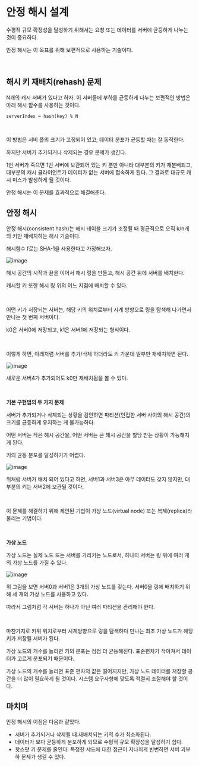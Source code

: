 # 안정 해시 설계

수평적 규모 확장성을 달성하기 위해서는 요청 또는 데이터를 서버에 균등하게 나누는 것이 중요하다.

안정 해시는 이 목표를 위해 보편적으로 사용하는 기술이다.

<br>

## 해시 키 재배치(rehash) 문제

N개의 캐시 서버가 있다고 하자. 이 서버들에 부하를 균등하게 나누는 보편적인 방법은 아래 해시 함수를 사용하는 것이다.

`serverIndex = hash(key) % N`

<br>

이 방법은 서버 풀의 크기가 고정되어 있고, 데이터 분포가 균등할 때는 잘 동작한다.

하지만 서버가 추가되거나 삭제되는 경우 문제가 생긴다.

1번 서버가 죽으면 1번 서버에 보관되어 있는 키 뿐만 아니라 대부분의 키가 재분배되고, 대부분의 캐시 클라이언트가 데이터가 없는 서버에 접속하게 된다. 그 결과로 대규모 캐시 미스가 발생하게 될 것이다.

안정 해시는 이 문제를 효과적으로 해결해준다.

## 안정 해시

안정 해시(consistent hash)는 해시 테이블 크기가 조정될 때 평균적으로 오직 k/n개의 키만 재배치하는 해시 기술이다.

해시함수 f로는 SHA-1을 사용한다고 가정해보자.

![image](https://github.com/gusals00/mentoring/assets/87007552/3d697c0c-d049-40af-a15c-71442607f5bc)


해시 공간의 시작과 끝을 이어서 해시 링을 만들고, 해시 공간 위에 서버를 배치한다.

캐시할 키 또한 해시 링 위의 어느 지점에 배치할 수 있다.

<br>

어떤 키가 저장되는 서버는, 해당 키의 위치로부터 시계 방향으로 링을 탐색해 나가면서 만나는 첫 번째 서버이다.

k0은 서버0에 저장되고, k1은 서버1에 저장되는 형식이다.

<br>

이렇게 하면, 아래처럼 서버를 추가/삭제 하더라도 키 가운데 일부만 재배치하면 된다.

![image](https://github.com/gusals00/mentoring/assets/87007552/acd965d0-0ff0-46b7-8bd6-101589188671)


새로운 서버4가 추가되어도 k0만 재배치됨을 볼 수 있다.

<br>

**기본 구현법의 두 가지 문제**

서버가 추가되거나 삭제되는 상황을 감안하면 파티션(인접한 서버 사이의 해시 공간)의 크기를 균등하게 유지하는 게 불가능하다.

어떤 서버는 작은 해시 공간을, 어떤 서버는 큰 해시 공간을 할당 받는 상황이 가능해지게 된다.

키의 균등 분포를 달성하기가 어렵다.

![image](https://github.com/gusals00/mentoring/assets/87007552/1d4880e6-ced5-4a88-b182-1712bcdb1bcb)


위처럼 서버가 배치 되어 있다고 하면, 서버1과 서버3은 아무 데이터도 갖지 않지만, 대부분의 키는 서버2에 보관될 것이다.

<br>

이 문제를 해결하기 위해 제안된 기법이 가상 노드(virtual node) 또는 복제(replica)라 불리는 기법이다.

<br>

**가상 노드**

가상 노드는 실제 노드 또는 서버를 가리키는 노드로서, 하나의 서버는 링 위에 여러 개의 가상 노드를 가질 수 있다.

![image](https://github.com/gusals00/mentoring/assets/87007552/50cec6e4-25f3-49ca-a699-de98470d75c5)


위 그림을 보면 서버0과 서버1은 3개의 가상 노드를 갖는다. 서버0을 링에 배치하기 위해 세 개의 가상 노드를 사용하고 있다.

따라서 그림처럼 각 서버는 하나가 아닌 여러 파티션을 관리해야 한다.

<br>

마찬가지로 키위 위치로부터 시계방향으로 링을 탐색하다 만나는 최초 가상 노드가 해당 키가 저장될 서버가 된다.

가상 노드의 개수를 늘리면 키의 분포는 점점 더 균등해진다. 표준편차가 작아져서 데이터가 고르게 분포되기 때문이다.

가상 노드의 개수를 늘리면 표준 편차의 값은 떨어지지만, 가상 노드 데이터를 저장할 공간을 더 많이 필요하게 될 것이다. 시스템 요구사항에 맞도록 적절히 조절해야 할 것이다.

## **마치며**

안정 해시의 이점은 다음과 같았다.

- 서버가 추가되거나 삭제될 때 재배치되는 키의 수가 최소화된다.
- 데이터가 보다 균등하게 분포하게 되므로 수평적 규모 확장성을 달성하기 쉽다.
- 핫스팟 키 문제를 줄인다. 특정한 샤드에 대한 접근이 지나치게 빈번하면 서버 과부하 문제가 생길 수 있다.